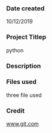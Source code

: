 ### Date created
10/12/2019

### Project Titlep
python
### Description


### Files used
three file used

### Credit
www.git.com
